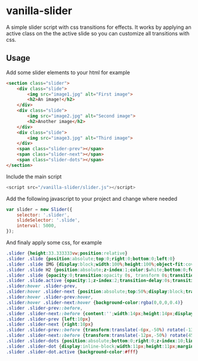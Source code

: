 # vanilla-slider
A simple slider script with css transitions for effects. It works by applying an active class on the the active slide so you can customize all transitions with css.

## Usage
Add some slider elements to your html for example
```html
<section class="slider">
    <div class="slide">
        <img src="image1.jpg" alt="First image">
        <h2>An image!</h2>
    </div>
    <div class="slide">
        <img src="image2.jpg" alt="Second image">
        <h2>Another image</h2>
    </div>
    <div class="slide">
        <img src="image3.jpg" alt="Third image">
    </div>
    <span class="slider-prev"></span>
    <span class="slider-next"></span>
    <span class="slider-dots"></span>
</section>
```
Include the main script
```js
<script src="/vanilla-slider/slider.js"></script>
```
Add the following javascript to your project and change where needed
```js
var slider = new Slider({
    selector: '.slider',
    slideSelector: '.slide',
    interval: 5000,
});
```
And finaly apply some css, for example
```css
.slider {height:33.333333vw;position:relative}
.slider .slide {position:absolute;top:0;right:0;bottom:0;left:0}
.slider .slide IMG {display:block;width:100%;height:100%;object-fit:cover}
.slider .slide H2 {position:absolute;z-index:1;color:$white;bottom:0;font-size:3vw;padding:1vw}
.slider .slide {opacity:0;transition:opacity 0s, transform 0s;transition-delay:1s;z-index:1}
.slider .slide.active {opacity:1;z-index:2;transition-delay:0s;transition:opacity 1s, transform 1s}
.slider:hover .slider-prev,
.slider:hover .slider-next {position:absolute;top:50%;display:block;transform:translateY(-50%);z-index:10;width:40px;height:40px;border-radius:100%;background-color:rgba(0,0,0,0.2);cursor:pointer}
.slider:hover .slider-prev:hover,
.slider:hover .slider-next:hover {background-color:rgba(0,0,0,0.4)}
.slider .slider-prev::before,
.slider .slider-next::before {content:'';width:14px;height:14px;display:block;position:absolute;border-top:3px solid #fff;border-right:3px solid #fff;top:50%;left:50%}
.slider .slider-prev {left:10px}
.slider .slider-next {right:10px}
.slider .slider-prev::before {transform:translate(-6px,-50%) rotate(-135deg)}
.slider .slider-next::before {transform:translate(-12px,-50%) rotate(45deg)}
.slider .slider-dots {position:absolute;bottom:0;right:0;z-index:10;line-height:1}
.slider .slider-dot {display:inline-block;width:11px;height:11px;margin:0 5px;border:1px solid #ccc;border-radius:100%;background-color:#ccc;cursor:pointer;color:transparent}
.slider .slider-dot.active {background-color:#fff}

```
